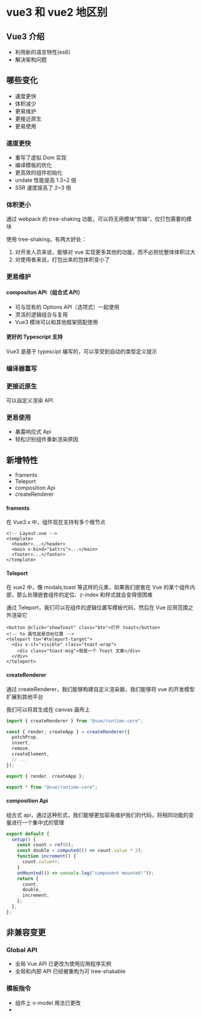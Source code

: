 # vue3 和 vue2 地区别

## Vue3 介绍

- 利用新的语言特性(es6)
- 解决架构问题

## 哪些变化

- 速度更快
- 体积减少
- 更易维护
- 更接近原生
- 更易使用

### 速度更快

- 重写了虚拟 Dom 实现
- 编译模板的优化
- 更高效的组件初始化
- undate 性能提高 1.3~2 倍
- SSR 速度提高了 2~3 倍

### 体积更小

通过 webpack 的 tree-shaking 功能，可以将无用模块“剪辑”，仅打包需要的模块

使用 tree-shaking，有两大好处：

1. 对开发人员来说，能够对 vue 实现更多其他的功能，而不必担忧整体体积过大
2. 对使用者来说，打包出来的包体积变小了

### 更易维护

#### compositon API（组合式 API）

- 可与现有的 Options API（选项式）一起使用
- 灵活的逻辑组合与复用
- Vue3 模块可以和其他框架搭配使用

#### 更好的 Typescript 支持

Vue3 是基于 typescipt 编写的，可以享受到自动的类型定义提示

### 编译器重写

### 更接近原生

可以自定义渲染 API

### 更易使用

- 暴露响应式 Api
- 轻松识别组件重新渲染原因

## 新增特性

- framents
- Teleport
- composition Api
- createRenderer

#### framents

在 Vue3.x 中，组件现在支持有多个根节点

```vue
<!-- Layout.vue -->
<template>
  <header>...</header>
  <main v-bind="$attrs">...</main>
  <footer>...</footer>
</template>
```

#### Teleport

在 vue2 中，像 modals,toast 等这样的元素，如果我们嵌套在 Vue 的某个组件内部，那么处理嵌套组件的定位、z-index 和样式就会变得很困难

通过 Teleport，我们可以在组件的逻辑位置写模板代码，然后在 Vue 应用范围之外渲染它

```vue
<button @click="showToast" class="btn">打开 toast</button>
<!-- to 属性就是目标位置 -->
<teleport to="#teleport-target">
  <div v-if="visible" class="toast-wrap">
    <div class="toast-msg">我是一个 Toast 文案</div>
  </div>
</teleport>
```

#### createRenderer

通过 createRenderer，我们能够构建自定义渲染器，我们能够将 vue 的开发模型扩展到其他平台

我们可以将其生成在 canvas 画布上

```js
import { createRenderer } from "@vue/runtime-core";

const { render, createApp } = createRenderer({
  patchProp,
  insert,
  remove,
  createElement,
  // ...
});

export { render, createApp };

export * from "@vue/runtime-core";
```

#### composition Api

组合式 api，通过这种形式，我们能够更加容易维护我们的代码，将相同功能的变量进行一个集中式的管理

```js
export default {
  setup() {
    const count = ref(0);
    const double = computed(() => count.value * 2);
    function increment() {
      count.value++;
    }
    onMounted(() => console.log("component mounted!"));
    return {
      count,
      double,
      increment,
    };
  },
};`
```

## 非兼容变更

### Global API

- 全局 Vue API 已更改为使用应用程序实例
- 全局和内部 API 已经被重构为可 tree-shakable

### 模板指令

- 组件上 v-model 用法已更改
- <template v-for>和 非 v-for 节点上 key 用法已更改
- 在同一元素上使用的 v-if 和 v-for 优先级已更改
- v-bind="object" 现在排序敏感
- v-for 中的 ref 不再注册 ref 数组

### 组件

- 只能使用普通函数创建功能组件
- functional 属性在单文件组件 (SFC)
- 异步组件现在需要 defineAsyncComponent 方法来创建

### 渲染函数

- 渲染函数 API 改变
- $scopedSlots property 已删除，所有插槽都通过 $slots 作为函数暴露
- 自定义指令 API 已更改为与组件生命周期一致
- 一些转换 class 被重命名了：
  - v-enter -> v-enter-from
  - v-leave -> v-leave-from
- 组件 watch 选项和实例方法 $watch 不再支持点分隔字符串路径，改用计算函数作为参数
- Vue 2.x 中，应用根容器的 outerHTML 将替换为根组件模板 (如果根组件没有模板/渲染选项，则最终编译为模板)。VUE3.x 现在使用应用程序容器的 innerHTML

### 其他小改变

- destroyed 生命周期选项被重命名为 unmounted
- beforeDestroy 生命周期选项被重命名为 beforeUnmount
- prop default 工厂函数不再有权访问 this 上下文
- 自定义指令 API 已更改为与组件生命周期一致
- data 应始终声明为函数
- 来自 mixin 的 data 选项现在可简单地合并
- attribute 强制策略已更改
- 一些过渡 class 被重命名
- <template> 没有特殊指令的标记 (v-if/else-if/else、v-for 或 v-slot) 现在被视为普通元素，并将生成原生的 <template> 元素，而不是渲染其内部内容

### 移除 API

- keyCode 支持作为 v-on 的修饰符
- $on，$off 和$once 实例方法
- 过滤 filter
- 内联模板 attribute
- $destroy 实例方法，用户不应再手动管理单个 Vue 组件的生命周期

